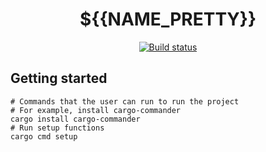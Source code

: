 <div align="center">

# ${{NAME_PRETTY}}

[![Build status](https://img.shields.io/github/checks-status/${{OWNER}}/${{NAME}}/main)](https://github.com/${{OWNER}}/${{NAME}}/actions)
</div>

## Getting started

```shell
# Commands that the user can run to run the project
# For example, install cargo-commander
cargo install cargo-commander
# Run setup functions
cargo cmd setup
```
